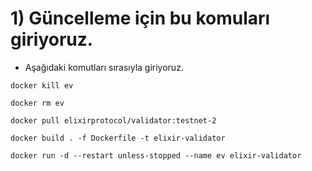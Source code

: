 

# 1) Güncelleme için bu komuları giriyoruz.
  - Aşağıdaki komutları sırasıyla giriyoruz.

```
docker kill ev
```
```
docker rm ev
```
```
docker pull elixirprotocol/validator:testnet-2
```
```
docker build . -f Dockerfile -t elixir-validator
```
```
docker run -d --restart unless-stopped --name ev elixir-validator
```

  
